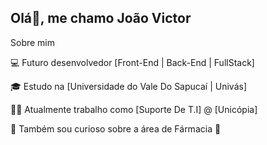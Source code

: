 ## Olá👋, me chamo João Victor

Sobre mim

💻 Futuro desenvolvedor [Front-End | Back-End | FullStack]

🎓 Estudo na [Universidade do Vale Do Sapucaí | Univás]

👨‍💼 Atualmente trabalho como [Suporte De T.I] @ [Unicópia]

🔎 Também sou curioso sobre a área de Fármacia 💊

<!--
**JoaoVictorPires/JoaoVictorPires** is a ✨ _special_ ✨ repository because its `README.md` (this file) appears on your GitHub profile.

Here are some ideas to get you started:

- 🔭 I’m currently working on ...
- 🌱 I’m currently learning ...
- 👯 I’m looking to collaborate on ...
- 🤔 I’m looking for help with ...
- 💬 Ask me about ...
- 📫 How to reach me: ...
- 😄 Pronouns: ...
- ⚡ Fun fact: ...
-->
